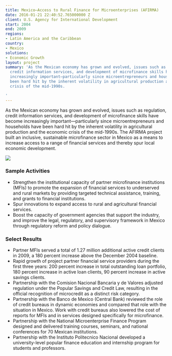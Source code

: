 ```yaml
---
title: Mexico—Access to Rural Finance for Microenterprises (AFIRMA)
date: 2016-01-21 22:40:52.765000000 Z
client: U.S. Agency for International Development
start: 2004
end: 2009
regions:
- Latin America and the Caribbean
country:
- Mexico
solutions:
- Economic Growth
layout: project
summary: 'As the Mexican economy has grown and evolved, issues such as regulation,
  credit information services, and development of microfinance skills have become
  increasingly important—particularly since microentrepreneurs and households have
  been hard hit by the inherent volatility in agricultural production and the economic
  crisis of the mid-1990s.

'
---
```


As the Mexican economy has grown and evolved, issues such as regulation, credit information services, and development of microfinance skills have become increasingly important—particularly since microentrepreneurs and households have been hard hit by the inherent volatility in agricultural production and the economic crisis of the mid-1990s. The AFIRMA project built an inclusive, sustainable microfinance sector in Mexico as a means to increase access to a range of financial services and thereby spur local economic development.

![][1]

###  Sample Activities

* Strengthen the institutional capacity of partner microfinance institutions (MFIs) to promote the expansion of financial services to underserved and rural markets by providing targeted technical assistance, training, and grants to financial institutions.
* Spur innovations to expand access to rural and agricultural financial services.
* Boost the capacity of government agencies that support the industry, and improve the legal, regulatory, and supervisory framework in Mexico through regulatory reform and policy dialogue.

###  Select Results

* Partner MFIs served a total of 1.27 million additional active credit clients in 2009, a 180 percent increase above the December 2004 baseline.
* Rapid growth of project partner financial service providers during the first three years: 200 percent increase in total outstanding loan portfolio, 180 percent increase in active loan clients, 90 percent increase in active savings clients.
* Partnership with the Comision Nacional Bancaria y de Valores adjusted regulation under the Popular Savings and Credit Law, resulting in the official recognition of microcredit as a distinct risk category.
* Partnership with the Banco de Mexico (Central Bank) reviewed the role of credit bureaus in dynamic economies and compared that role with the situation in Mexico. Work with credit bureaus also lowered the cost of reports for MFIs and in services designed specifically for microfinance.
* Partnership with the National Microenterprise Finance Program designed and delivered training courses, seminars, and national conferences for 70 Mexican institutions.
* Partnership with the Instituto Politecnico Nacional developed a university-level popular finance education and internship program for students and professors.

[1]: /assets/images/projects/afirmainner.jpg
